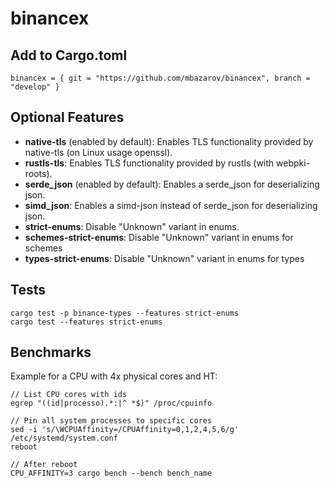 # binancex

## Add to Cargo.toml

```
binancex = { git = "https://github.com/mbazarov/binancex", branch = "develop" }
```

## Optional Features

- **native-tls** (enabled by default): Enables TLS functionality provided by native-tls (on Linux usage openssl).
- **rustls-tls**: Enables TLS functionality provided by rustls (with webpki-roots).
- **serde_json** (enabled by default): Enables a serde_json for deserializing json.
- **simd_json**: Enables a simd-json instead of serde_json for deserializing json.
- **strict-enums**: Disable "Unknown" variant in enums.
- **schemes-strict-enums**: Disable "Unknown" variant in enums for schemes
- **types-strict-enums**: Disable "Unknown" variant in enums for types

## Tests

```
cargo test -p binance-types --features strict-enums
cargo test --features strict-enums
```

## Benchmarks

Example for a CPU with 4x physical cores and HT:
```
// List CPU cores with ids 
egrep "((id|processo).*:|^ *$)" /proc/cpuinfo

// Pin all system processes to specific cores
sed -i 's/\WCPUAffinity=/CPUAffinity=0,1,2,4,5,6/g' /etc/systemd/system.conf
reboot

// After reboot
CPU_AFFINITY=3 cargo bench --bench bench_name
```
